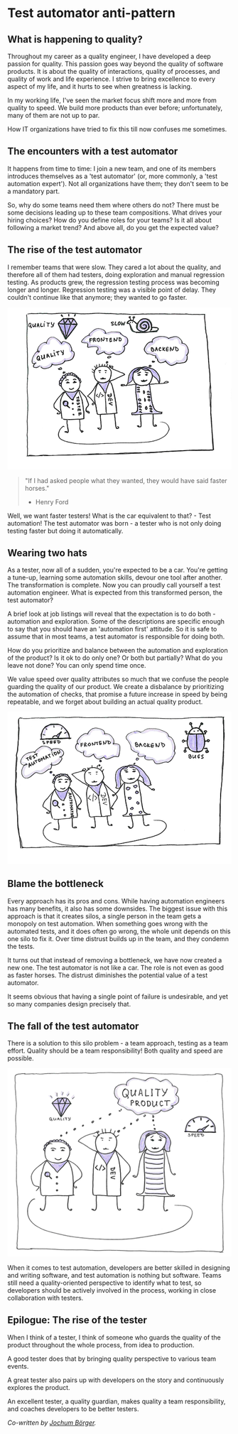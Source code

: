# Test automator anti-pattern
## What is happening to quality?
Throughout my career as a quality engineer, I have developed a deep passion for quality.
This passion goes way beyond the quality of software products. It is about the quality of interactions, quality of processes, and quality of work and life experience.
I strive to bring excellence to every aspect of my life, and it hurts to see when greatness is lacking.

In my working life, I've seen the market focus shift more and more from quality to speed.
We build more products than ever before; unfortunately, many of them are not up to par.

How IT organizations have tried to fix this till now confuses me sometimes.

## The encounters with a test automator
It happens from time to time: I join a new team, and one of its members introduces themselves as a 'test automator' (or, more commonly, a 'test automation expert').
Not all organizations have them; they don't seem to be a mandatory part.

So, why do some teams need them where others do not?
There must be some decisions leading up to these team compositions.
What drives your hiring choices?
How do you define roles for your teams?
Is it all about following a market trend?
And above all, do you get the expected value?

## The rise of the test automator
I remember teams that were slow.
They cared a lot about the quality, and therefore all of them had testers, doing exploration and manual regression testing.
As products grew, the regression testing process was becoming longer and longer.
Regression testing was a visible point of delay.
They couldn't continue like that anymore; they wanted to go faster.

![Slow quality](images/1-cropped.png?raw=true "Slow quality")

> "If I had asked people what they wanted, they would have said faster horses."
> - Henry Ford

Well, we want faster testers! What is the car equivalent to that? - Test automation! The test automator was born - a tester who is not only doing testing faster but doing it automatically.

## Wearing two hats
As a tester, now all of a sudden, you're expected to be a car.
You're getting a tune-up, learning some automation skills, devour one tool after another.
The transformation is complete.
Now you can proudly call yourself a test automation engineer.
What is expected from this transformed person, the test automator?

A brief look at job listings will reveal that the expectation is to do both - automation and exploration.
Some of the descriptions are specific enough to say that you should have an 'automation first' attitude.
So it is safe to assume that in most teams, a test automator is responsible for doing both.

How do you prioritize and balance between the automation and exploration of the product?
Is it ok to do only one?
Or both but partially?
What do you leave not done?
You can only spend time once.

We value speed over quality attributes so much that we confuse the people guarding the quality of our product.
We create a disbalance by prioritizing the automation of checks, that promise a future increase in speed by being repeatable, and we forget about building an actual quality product.

![Speedy bugs](images/2-cropped.png?raw=true "Speedy bugs")

## Blame the bottleneck
Every approach has its pros and cons.
While having automation engineers has many benefits, it also has some downsides.
The biggest issue with this approach is that it creates silos, a single person in the team gets a monopoly on test automation.
When something goes wrong with the automated tests, and it does often go wrong, the whole unit depends on this one silo to fix it.
Over time distrust builds up in the team, and they condemn the tests.

It turns out that instead of removing a bottleneck, we have now created a new one.
The test automator is not like a car.
The role is not even as good as faster horses.
The distrust diminishes the potential value of a test automator.

It seems obvious that having a single point of failure is undesirable, and yet so many companies design precisely that.

## The fall of the test automator
There is a solution to this silo problem - a team approach, testing as a team effort.
Quality should be a team responsibility! Both quality and speed are possible.

![Fast quality](images/3-cropped.png?raw=true "Fast quality")

When it comes to test automation, developers are better skilled in designing and writing software, and test automation is nothing but software.
Teams still need a quality-oriented perspective to identify what to test, so developers should be actively involved in the process, working in close collaboration with testers.

## Epilogue: The rise of the tester
When I think of a tester, I think of someone who guards the quality of the product throughout the whole process, from idea to production.

A good tester does that by bringing quality perspective to various team events.

A great tester also pairs up with developers on the story and continuously explores the product.

An excellent tester, a quality guardian, makes quality a team responsibility, and coaches developers to be better testers.


_Co-written by [Jochum Börger](https://xebia.com/blog/author/jborgerxebia-com/)._
